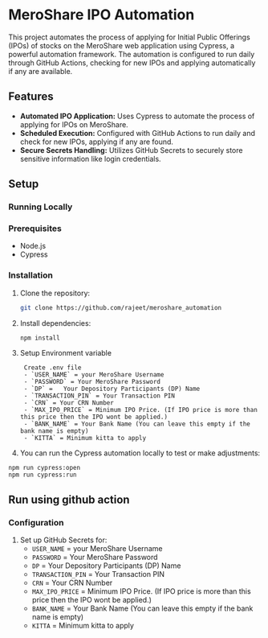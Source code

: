 # MeroShare IPO Automation

This project automates the process of applying for Initial Public Offerings (IPOs) of stocks on the MeroShare web application using Cypress, a powerful automation framework. The automation is configured to run daily through GitHub Actions, checking for new IPOs and applying automatically if any are available.

## Features

- **Automated IPO Application:** Uses Cypress to automate the process of applying for IPOs on MeroShare.
- **Scheduled Execution:** Configured with GitHub Actions to run daily and check for new IPOs, applying if any are found.
- **Secure Secrets Handling:** Utilizes GitHub Secrets to securely store sensitive information like login credentials.

## Setup

### Running Locally
### Prerequisites

- Node.js
- Cypress

### Installation

1. Clone the repository:

    ```bash
    git clone https://github.com/rajeet/meroshare_automation
    ```

2. Install dependencies:

    ```bash
    npm install
    ```

3. Setup Environment variable
   
   ```
    Create .env file
    - `USER_NAME` = your MeroShare Username
    - `PASSWORD` = Your MeroShare Password
    - `DP` =   Your Depository Participants (DP) Name
    - `TRANSACTION_PIN` = Your Transaction PIN
    - `CRN` = Your CRN Number 
    - `MAX_IPO_PRICE` = Minimum IPO Price. (If IPO price is more than this price then the IPO wont be applied.)         
    - `BANK_NAME` = Your Bank Name (You can leave this empty if the bank name is empty)
    - `KITTA` = Minimum kitta to apply  
   ```

4. You can run the Cypress automation locally to test or make adjustments:

```
npm run cypress:open
npm run cypress:run
```

## Run using github action

### Configuration

1. Set up GitHub Secrets for:
   - `USER_NAME` = your MeroShare Username
   - `PASSWORD` = Your MeroShare Password
   - `DP` =   Your Depository Participants (DP) Name
   - `TRANSACTION_PIN` = Your Transaction PIN
   - `CRN` = Your CRN Number 
   - `MAX_IPO_PRICE` = Minimum IPO Price. (If IPO price is more than this price then the IPO wont be applied.)         
   - `BANK_NAME` = Your Bank Name (You can leave this empty if the bank name is empty)
   - `KITTA` = Minimum kitta to apply  


